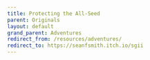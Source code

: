 ```yaml
---
title: Protecting the All-Seed
parent: Originals
layout: default
grand_parent: Adventures
redirect_from: /resources/adventures/
redirect_to: https://seanfsmith.itch.io/sgii
---
```

